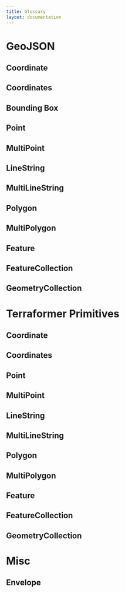 ```yaml
---
title: Glossary
layout: documentation
---
```


# GeoJSON

## Coordinate

## Coordinates

## Bounding Box

## Point

## MultiPoint

## LineString

## MultiLineString

## Polygon

## MultiPolygon

## Feature

## FeatureCollection

## GeometryCollection



# Terraformer Primitives

## Coordinate

## Coordinates

## Point

## MultiPoint

## LineString

## MultiLineString

## Polygon

## MultiPolygon

## Feature

## FeatureCollection

## GeometryCollection

# Misc

## Envelope